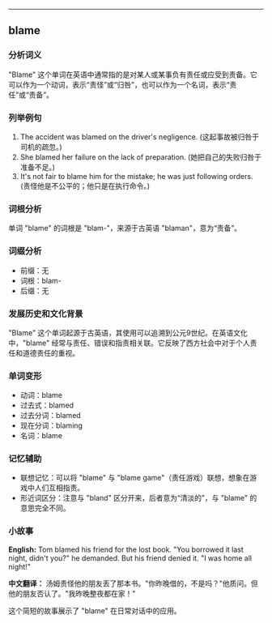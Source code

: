 
---------------
## blame
### 分析词义
"Blame" 这个单词在英语中通常指的是对某人或某事负有责任或应受到责备。它可以作为一个动词，表示“责怪”或“归咎”，也可以作为一个名词，表示“责任”或“责备”。

### 列举例句
1. The accident was blamed on the driver's negligence. (这起事故被归咎于司机的疏忽。)
2. She blamed her failure on the lack of preparation. (她把自己的失败归咎于准备不足。)
3. It's not fair to blame him for the mistake; he was just following orders. (责怪他是不公平的；他只是在执行命令。)

### 词根分析
单词 "blame" 的词根是 "blam-"，来源于古英语 "blaman"，意为“责备”。

### 词缀分析
- 前缀：无
- 词根：blam-
- 后缀：无

### 发展历史和文化背景
"Blame" 这个单词起源于古英语，其使用可以追溯到公元9世纪。在英语文化中，"blame" 经常与责任、错误和指责相关联。它反映了西方社会中对于个人责任和道德责任的重视。

### 单词变形
- 动词：blame
- 过去式：blamed
- 过去分词：blamed
- 现在分词：blaming
- 名词：blame

### 记忆辅助
- 联想记忆：可以将 "blame" 与 "blame game"（责任游戏）联想，想象在游戏中人们互相指责。
- 形近词区分：注意与 "bland" 区分开来，后者意为“清淡的”，与 "blame" 的意思完全不同。

### 小故事
**English:**
Tom blamed his friend for the lost book. "You borrowed it last night, didn't you?" he demanded. But his friend denied it. "I was home all night!" 

**中文翻译：**
汤姆责怪他的朋友丢了那本书。"你昨晚借的，不是吗？"他质问。但他的朋友否认了。"我昨晚整夜都在家！"

这个简短的故事展示了 "blame" 在日常对话中的应用。

